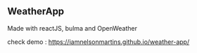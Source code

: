 ## WeatherApp
Made with reactJS, bulma and OpenWeather

check demo : https://iamnelsonmartins.github.io/weather-app/
